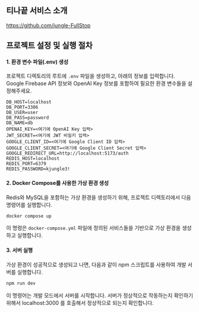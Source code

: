 ## 티나끝 서비스 소개
https://github.com/jungle-FullStop

  
## 프로젝트 설정 및 실행 절차

#### 1. 환경 변수 파일(.env) 생성

프로젝트 디렉토리의 루트에 `.env` 파일을 생성하고, 아래의 정보를 입력합니다. Google Firebase API 정보와 OpenAI Key 정보를 포함하여 필요한 환경 변수들을 설정해주세요.

```
DB_HOST=localhost
DB_PORT=3306
DB_USER=user
DB_PASS=password
DB_NAME=db
OPENAI_KEY=<여기에 OpenAI Key 입력>
JWT_SECRET=<여기에 JWT 비밀키 입력>
GOOGLE_CLIENT_ID=<여기에 Google Client ID 입력>
GOOGLE_CLIENT_SECRET=<여기에 Google Client Secret 입력>
GOOGLE_REDIRECT_URL=http://localhost:5173/auth
REDIS_HOST=localhost
REDIS_PORT=6379
REDIS_PASSWORD=kjungle3!
```

#### 2. Docker Compose를 사용한 가상 환경 생성

Redis와 MySQL을 포함하는 가상 환경을 생성하기 위해, 프로젝트 디렉토리에서 다음 명령어를 실행합니다.

```bash
docker compose up
```

이 명령은 `docker-compose.yml` 파일에 정의된 서비스들을 기반으로 가상 환경을 생성하고 실행합니다.

#### 3. 서버 실행

가상 환경이 성공적으로 생성되고 나면, 다음과 같이 npm 스크립트를 사용하여 개발 서버를 실행합니다.

```bash
npm run dev
```

이 명령어는 개발 모드에서 서버를 시작합니다. 서버가 정상적으로 작동하는지 확인하기 위해서 localhost:3000 를 호출해서 정상적으로 되는지 확인합니다.


